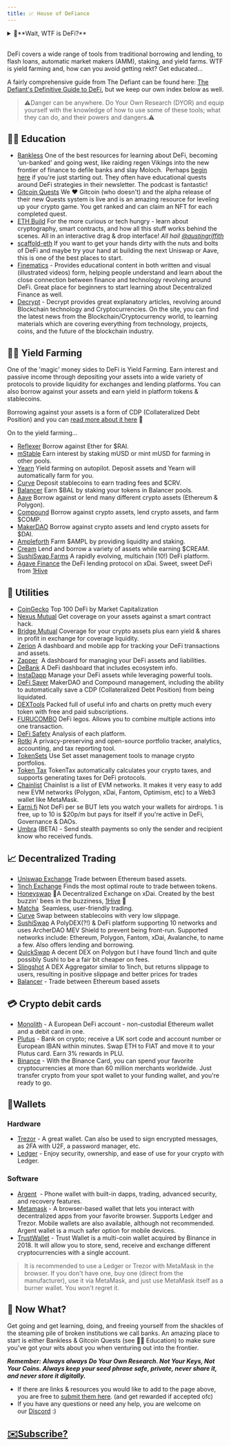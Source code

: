 ```yaml
---
title: 📈 House of DeFiance
---
```

<details>
<summary>🤔**Wait, WTF is DeFi?**</summary>
<br />

Decentralized Finance is the application of cryptographic tools for financial applications. By trusting in code we can compose new ways to interact with tokens, which means money LEGOS. In the House of DeFi, we give you a small taste of different platforms and recap some of the key platforms and their purpose.

* But why do we need DeFi? Don't we get financial services from banks?

TL;DR:  Want to ape a $5k investment into something at 3 AM ( don't FOMO 😬), donate 10k to a small charity project in Costa Rica via [Giveth](https://giveth.io), borrow 1k to fix your car, send $100 to a friend on the other side of the world or simply earn some interest on the assets you have in your wallet ... you can and you don't have to go to a branch, call anyone or answer any probing questions before you do it. You can just do it. You become your own bank and it feels damn good.

True, we do get financial services from banks like Wells Fargo, HSBC, Lloyds, etc, etc. But the banks aren't very nice and only serve to benefit their shareholders. Banks offer high interest accounts of 0.1% APY and charge us to use their fine services. 🥳 For this amazing yield, we deposit funds into banks, and *our* funds are used to provide the liquidity for them to offer their services, make exorbitant profits from those services, and invest in arms and other nefarious ventures.  Not content with taking all the profit for themselves and making the world a poorer place, they also charge you to have these accounts and hammer you hard if you fall out of favor. Yay the banks. 💔

Decentralized Finance or "DeFi" is a bit different. 🙌 You get most of the same services you get in traditional, centralized finance or "TradFi" but instead of the banks holding all the money & profiting from everything, the functions they traditionally perform are rolled into code (Smart Contracts) by very clever developers - often open-sourced - and run in a permissionless state on a global, public network of nodes (blockchain), using decentralized storage and no intermediaries involved. Anyone can deposit their assets, play an active role in the protocol, and get a share in the profits. 😁

Users are incentivized to use a protocol and often earn yield in the protocol's own token, which then gives them the ability to partake in the governance and evolution of the protocol and become invested in the growth of DeFi itself.

Using, depositing, lending, borrowing & staking all can produce a yield of 1 - 10% APY and often much much more for the early users of these platforms. This is not without risk and you must always research anything you're considering throwing your precious assets at, *but* educate yourself, use risk management, and it is possible to begin to free yourself of the very broken financial system and make some sweet gains & passive income along the way.

</details>

<br />

DeFi covers a wide range of tools from traditional borrowing and lending, to flash loans, automatic market makers (AMM), staking, and yield farms. WTF is yield farming and, how can you avoid getting rekt? Get educated...

A fairly comprehensive guide from The Defiant can be found here: [The Defiant's Definitive Guide to DeFi](https://newsletter.thedefiant.io/p/the-defiants-definitive-guide-to), but we keep our own index below as well.

> ⚠️Danger can be anywhere. Do Your Own Research (DYOR) and equip yourself with the knowledge of how to use some of these tools; what they can do, and their powers and dangers.⚠️

## 👩‍🏫 Education

* [Bankless](https://newsletter.banklesshq.com/) One of the best resources for learning about DeFi, becoming 'un-banked' and going west, like raiding regen Vikings into the new frontier of finance to defile banks and slay Moloch.  Perhaps [begin here](https://newsletter.banklesshq.com/p/-guide-1-starting-with-bankless) if you're just starting out. They often have educational quests around DeFi strategies in their newsletter. The podcast is fantastic!
* [Gitcoin Quests](https://gitcoin.co/quests) We ❤️ Gitcoin (who doesn't) and the alpha release of their new Quests system is live and is an amazing resource for leveling up your crypto game. You get ranked and can claim an NFT for each completed quest.
* [ETH Build](https://eth.build/) For the more curious or tech hungry - learn about cryptography, smart contracts, and how all this stuff works behind the scenes. All in an interactive drag & drop interface! *All hail [@austingriffith](https://twitter.com/austingriffith)*
* [scaffold-eth](https://github.com/austintgriffith/scaffold-eth) If you want to get your hands dirty with the nuts and bolts of DeFi and maybe try your hand at building the next Uniswap or Aave, this is one of the best places to start. 
* [Finematics](https://finematics.com/guide-to-decentralized-finance/) - Provides educational content in both written and visual (illustrated videos) form, helping people understand and learn about the close connection between finance and technology revolving around DeFi. Great place for beginners to start learning about Decentralized Finance as well.  
* [Decrypt](https://decrypt.co/learn) - Decrypt provides great explanatory articles, revolving around Blockchain technology and Cryptocurrencies. On the site, you can find the latest news from the Blockchain/Cryptocurrency world, to learning materials which are covering everything from technology, projects, coins, and the future of the blockchain industry. 

## 👨‍🌾 Yield Farming

One of the 'magic' money sides to DeFi is Yield Farming. Earn interest and passive income through depositing your assets into a wide variety of protocols to provide liquidity for exchanges and lending platforms. You can also borrow against your assets and earn yield in platform tokens & stablecoins. 

Borrowing against your assets is a form of CDP (Collateralized Debt Position) and you can [read more about it here](https://defitutorials.substack.com/p/collateralized-debt-positions-cdps) 👀

On to the yield farming...

* [Reflexer](https://reflexer.finance/) Borrow against Ether for $RAI.
* [mStable](https://app.mstable.org/) Earn interest by staking mUSD or mint mUSD for farming in other pools.
* [Yearn](https://yearn.finance/) Yield farming on autopilot. Deposit assets and Yearn will automatically farm for you.
* [Curve](https://www.curve.fi/) Deposit stablecoins to earn trading fees and $CRV.
* [Balancer](https://balancer.finance/) Earn $BAL by staking your tokens in Balancer pools.
* [Aave](https://aave.com/) Borrow against or lend many different crypto assets (Ethereum & Polygon).
* [Compound](https://compound.finance/) Borrow against crypto assets, lend crypto assets, and farm $COMP.
* [MakerDAO](https://makerdao.com/en/) Borrow against crypto assets and lend crypto assets for $DAI.
* [Ampleforth](https://www.ampleforth.org/dapps/) Farm $AMPL by providing liquidity and staking.
* [Cream](https://app.cream.finance/) Lend and borrow a variety of assets while earning $CREAM.
* [SushiSwap Farms](https://app.sushi.com/farm) A rapidly evolving, multichain (10!) DeFi platform.
* [Agave Finance](https://agave.finance/) the DeFi lending protocol on xDai. Sweet, sweet DeFi from [1Hive](https://1hive.org/)

## 🚰 Utilities

* [CoinGecko](https://www.coingecko.com/en/defi) Top 100 DeFi by Market Capitalization
* [Nexus Mutual](https://nexusmutual.io/) Get coverage on your assets against a smart contract hack.
* [Bridge Mutual](https://www.bridgemutual.io/) Coverage for your crypto assets plus earn yield & shares in profit in exchange for coverage liquidity.
* [Zerion](https://zerion.io/) A dashboard and mobile app for tracking your DeFi transactions and assets.
* [Zapper](https://www.zapper.fi/)  A dashboard for managing your DeFi assets and liabilities.
* [DeBank](https://debank.com/) A DeFi dashboard that includes ecosystem info.
* [InstaDapp](https://instadapp.io/) Manage your DeFi assets while leveraging powerful tools.
* [DeFi Saver](https://defisaver.com/) MakerDAO and Compound management, including the ability to automatically save a CDP (Collateralized Debt Position) from being liquidated.
* [DEXTools](https://www.dextools.io/) Packed full of useful info and charts on pretty much every token with free and paid subscriptions.
* [FURUCOMBO](https://furucombo.app/) DeFi legos. Allows you to combine multiple actions into one transaction.
* [DeFi Safety](https://defisafety.com/) Analysis of each platform.
* [Rotki](https://rotki.com/) A privacy-preserving and open-source portfolio tracker, analytics, accounting, and tax reporting tool.
* [TokenSets](https://www.tokensets.com/) Use Set asset management tools to manage crypto portfolios.
* [Token Tax](https://tokentax.co/?via=yf-tools) TokenTax automatically calculates your crypto taxes, and supports generating taxes for DeFi protocols.
* [Chainlist](https://chainlist.org/) Chainlist is a list of EVM networks. It makes it very easy to add new EVM networks (Polygon, xDai, Fantom, Optimism, etc) to a Web3 wallet like MetaMask.
* [Earni.fi](https://earni.fi/) Not DeFi per se BUT lets you watch your wallets for airdrops. 1 is free, up to 10 is $20p/m but pays for itself if you're active in DeFi, Governance & DAOs.
* [Umbra](https://app.umbra.cash/) (BETA) - Send stealth payments so only the sender and recipient know who received funds.

## 📈 Decentralized Trading

* [Uniswap Exchange](https://app.uniswap.org/#/swap) Trade between Ethereum based assets.
* [1inch Exchange](https://1inch.exchange/) Finds the most optimal route to trade between tokens.
* [Honeyswap](https://honeyswap.org/)   🍯A Decentralized Exchange on xDai. Created by the best buzzin' bees in the buzziness, [1Hive](https://1hive.org/#/home) 🐝
* [Matcha](https://matcha.xyz/)  Seamless, user-friendly trading.
* [Curve](https://www.curve.fi/) Swap between stablecoins with very low slippage.
* [SushiSwap](https://app.sushi.com/swap) A PolyDEX(?!) & DeFi platform supporting 10 networks and uses ArcherDAO MEV Shield to prevent being front-run.  Supported networks include: Ethereum, Polygon, Fantom, xDai, Avalanche, to name a few. Also offers lending and borrowing.
* [QuickSwap](https://quickswap.exchange/) A decent DEX on Polygon but I have found 1Inch and quite possibly Sushi to be a fair bit cheaper on fees.
* [Slingshot](https://app.slingshot.finance/trade/) A DEX Aggregator similar to 1inch, but returns slippage to users, resulting in positive slippage and better prices for trades
* [Balancer](https://balancer.fi/) - Trade between Ethereum based assets 

## 💳 Crypto debit cards

* [Monolith](https://monolith.xyz/) - A European DeFi account - non-custodial Ethereum wallet and a debit card in one.
* [Plutus](https://plutus.it/) - Bank on crypto; receive a UK sort code and account number or European IBAN within minutes. Swap ETH to FIAT and move it to your Plutus card. Earn 3% rewards in PLU.
* [Binance](https://www.binance.com/en/cards/) - With the Binance Card, you can spend your favorite cryptocurrencies at more than 60 million merchants worldwide. Just transfer crypto from your spot wallet to your funding wallet, and you're ready to go.

## 👛Wallets

### Hardware

* [Trezor](https://trezor.io/) - A great wallet. Can also be used to sign encrypted messages, as 2FA with U2F, a password manager, etc.
* [Ledger](https://www.ledger.com/) - Enjoy security, ownership, and ease of use for your crypto with Ledger.

### Software

* [Argent](https://www.argent.xyz/)  - Phone wallet with built-in dapps, trading, advanced security, and recovery features.
* [Metamask](https://metamask.io/) - A browser-based wallet that lets you interact with decentralized apps from your favorite browser. Supports Ledger and Trezor. Mobile wallets are also available, although not recommended. Argent wallet is a much safer option for mobile devices.
* [TrustWallet](https://trustwallet.com/) - Trust Wallet is a multi-coin wallet acquired by Binance in 2018. It will allow you to store, send, receive and exchange different cryptocurrencies with a single account.

> It is recommended to use a Ledger or Trezor with MetaMask in the browser. If you don't have one, buy one (direct from the manufacturer), use it via MetaMask, and just use MetaMask itself as a burner wallet. You won't regret it.

## 🎯 Now What?

Get going and get learning, doing, and freeing yourself from the shackles of the steaming pile of broken institutions we call banks. An amazing place to start is either Bankless & Gitcoin Quests (see 👩‍🏫 Education) to make sure you've got your wits about you when venturing out into the frontier. 

***Remember:*** ***Always always Do Your Own Research. Not Your Keys, Not Your Coins. Always keep your seed phrase safe, private, never share it, and never store it digitally.***

* If there are links & resources you would like to add to the page above, you are free to [submit them here](https://github.com/MetaFam/metagame-wiki/blob/master/docs/great-houses/house-of-defi.mdx). (and get rewarded if accepted ofc)
* If you have any questions or need any help, you are welcome on our [Discord](https://discord.gg/6JFXC9T) :)

## [✉️**Subscribe?**](https://metagame.substack.com/)
